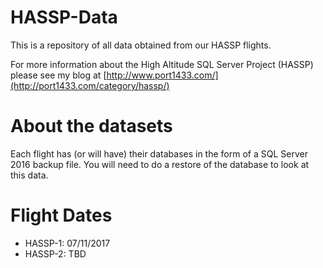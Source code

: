 # HASSP-Data
This is a repository of all data obtained from our HASSP flights.

For more information about the High Altitude SQL Server Project (HASSP) please see my blog at [http://www.port1433.com/](http://port1433.com/category/hassp/)

# About the datasets
Each flight has (or will have) their databases in the form of a SQL Server 2016 backup file. You will need to do a restore of the database to look at this data.

# Flight Dates
* HASSP-1: 07/11/2017
* HASSP-2: TBD
